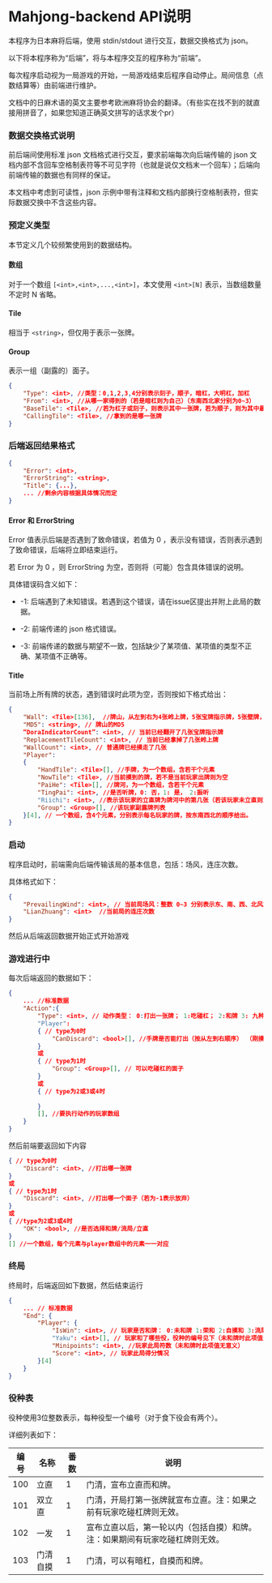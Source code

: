 # Mahjong-backend API说明

本程序为日本麻将后端，使用 stdin/stdout 进行交互，数据交换格式为 json。

以下将本程序称为“后端”，将与本程序交互的程序称为“前端”。

每次程序启动视为一局游戏的开始，一局游戏结束后程序自动停止。局间信息（点数结算等）由前端进行维护。

文档中的日麻术语的英文主要参考欧洲麻将协会的翻译。（有些实在找不到的就直接用拼音了，如果您知道正确英文拼写的话求发个pr）

### 数据交换格式说明

前后端间使用标准 json 文档格式进行交互，要求前端每次向后端传输的 json 文档内部不含回车空格制表符等不可见字符（也就是说仅文档末一个回车）；后端向前端传输的数据也有同样的保证。

本文档中考虑到可读性，json 示例中带有注释和文档内部换行空格制表符，但实际数据交换中不含这些内容。

### 预定义类型

本节定义几个较频繁使用到的数据结构。

#### 数组

对于一个数组 ``[<int>,<int>,...,<int>]``，本文使用 ``<int>[N]`` 表示，当数组数量不定时 N 省略。

#### Tile

相当于 ``<string>``，但仅用于表示一张牌。

#### Group

表示一组（副露的）面子。

```json
{
    "Type": <int>, //类型：0,1,2,3,4分别表示刻子，顺子，暗杠，大明杠，加杠
    "From": <int>, //从哪一家得到的（若是暗杠则为自己）（东南西北家分别为0~3）
    "BaseTile": <Tile>, //若为杠子或刻子，则表示其中一张牌，若为顺子，则为其中最小的牌
    "CallingTile": <Tile>, //拿到的是哪一张牌
}
```



### 后端返回结果格式

```json
{
    "Error": <int>,
    "ErrorString": <string>,
    "Title": {...},
    ... //剩余内容根据具体情况而定
}
```

#### Error 和 ErrorString

Error 值表示后端是否遇到了致命错误，若值为 0 ，表示没有错误，否则表示遇到了致命错误，后端将立即结束运行。

若 Error 为 0 ，则 ErrorString 为空，否则将（可能）包含具体错误的说明。

具体错误码含义如下：

* -1: 后端遇到了未知错误。若遇到这个错误，请在issue区提出并附上此局的数据。

* -2: 前端传递的 json 格式错误。

* -3: 前端传递的数据与期望不一致，包括缺少了某项值、某项值的类型不正确、某项值不正确等。

#### Title

当前场上所有牌的状态，遇到错误时此项为空，否则按如下格式给出：
```json
{
	"Wall": <Tile>[136],  //牌山，从左到右为4张岭上牌，5张宝牌指示牌，5张壁牌，124张普通牌
	"MD5": <string>, // 牌山的MD5
	“DoraIndicatorCount”: <int>, // 当前已经翻开了几张宝牌指示牌
	"ReplacementTileCount": <int>, // 当前已经拿掉了几张岭上牌
	"WallCount": <int>, // 普通牌已经摸走了几张
	"Player": 
	{
		"HandTile": <Tile>[], //手牌，为一个数组，含若干个元素
		"NowTile": <Tile>, //当前摸到的牌，若不是当前玩家出牌则为空
		"PaiHe": <Tile>[], //牌河，为一个数组，含若干个元素
		"TingPai": <int>, //是否听牌，0: 否，1: 是， 2:振听
		"Riichi": <int>, //表示该玩家的立直牌为牌河中的第几张（若该玩家未立直则为0，已立直但没有立直牌则为-1）
		"Group": <Group>[], //该玩家副露牌列表
	}[4], // 一个数组，含4个元素，分别表示每名玩家的牌，按东南西北的顺序给出。
}
```

### 启动

程序启动时，前端需向后端传输该局的基本信息，包括：场风，连庄次数。

具体格式如下：

```json
{
	"PrevailingWind": <int>, // 当前局场风：整数 0~3 分别表示东、南、西、北风场
	"LianZhuang": <int>  //当前局的连庄次数  
}
```

然后从后端返回数据开始正式开始游戏

### 游戏进行中

每次后端返回的数据如下：

```json
{
	... //标准数据
	"Action":{
		"Type": <int>, // 动作类型： 0:打出一张牌； 1:吃碰杠； 2:和牌 3: 九种九牌 4: 立直
		"Player": 
		{ // type为0时
			"CanDiscard": <bool>[], //手牌是否能打出（按从左到右顺序） （刚摸到的牌视为最后一张）
		}
		或
		{ // type为1时
			"Group": <Group>[], // 可以吃碰杠的面子
		}
		或
		{ // type为2或3或4时
            
		}
		[], //要执行动作的玩家数组
	}
}

```

然后前端要返回如下内容

```json
{ // type为0时
    "Discard": <int>, //打出哪一张牌
}
或
{ // type为1时
    "Discard": <int>, //打出哪一个面子（若为-1表示放弃）
}
或
{ //type为2或3或4时
    "OK": <bool>, //是否选择和牌/流局/立直
}
[] //一个数组，每个元素与player数组中的元素一一对应
```

### 终局

终局时，后端返回如下数据，然后结束运行

```json
{
	... // 标准数据
	"End": {
		"Player": {
			"IsWin": <int>, // 玩家是否和牌： 0:未和牌 1:荣和 2:自摸和 3:流局满贯 4:荒牌流局（未听牌） 5:荒牌流局（听牌） TODO:特殊流局
			"Yaku": <int>[], // 玩家和了哪些役，役种的编号见下（未和牌时此项值无意义）
			"Minipoints": <int>, //玩家此局符数（未和牌时此项值无意义）
			"Score": <int>, // 玩家此局得分情况
		}[4]
	}
}
```


### 役种表

役种使用3位整数表示，每种役型一个编号（对于食下役会有两个）。

详细列表如下：

| 编号 | 名称     | 番数 | 说明                                                         |
| ---- | -------- | ---- | ------------------------------------------------------------ |
| 100  | 立直     | 1    | 门清，宣布立直而和牌。                                       |
| 101  | 双立直   | 1    | 门清，开局打第一张牌就宣布立直。注：如果之前有玩家吃碰杠牌则无效。 |
| 102  | 一发     | 1    | 宣布立直以后，第一轮以内（包括自摸）和牌。注：如果期间有玩家吃碰杠牌则无效。 |
| 103  | 门清自摸 | 1    | 门清，可以有暗杠，自摸而和牌。                               |

